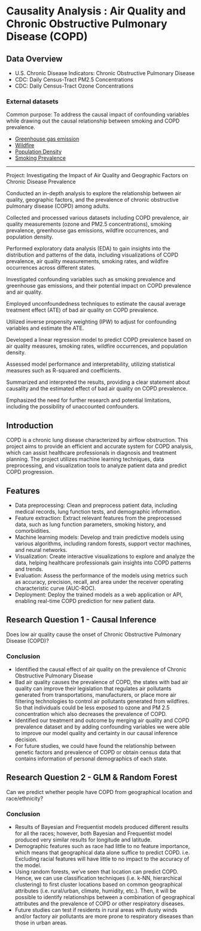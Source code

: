 # Causality Analysis : Air Quality and Chronic Obstructive Pulmonary Disease (COPD)

## Data Overview

- U.S. Chronic Disease Indicators: Chronic Obstructive Pulmonary Disease
- CDC: Daily Census-Tract PM2.5 Concentrations
- CDC: Daily Census-Tract Ozone Concentrations

### External datasets
Common purpose: To address the causal impact of confounding variables while drawing out the causal relationship between smoking and COPD prevalence.

- <a href="https://ghgdata.epa.gov/ghgp/main.do#/listFacility/?q=Find%20a%20Facility%20or%20Location&st=&bs=&et=&fid=&sf=11001100&lowE=-20000&highE=23000000&g1=1&g2=1&g3=1&g4=1&g5=1&g6=0&g7=1&g8=1&g9=1&g10=1&g11=1&g12=1&s1=1&s2=1&s3=1&s4=1&s5=1&s6=1&s7=1&s8=1&s9=1&s10=1&s201=1&s202=1&s203=1&s204=1&s301=1&s302=1&s303=1&s304=1&s305=1&s306=1&s307=1&s401=1&s402=1&s403=1&s404=1&s405=1&s601=1&s602=1&s701=1&s702=1&s703=1&s704=1&s705=1&s706=1&s707=1&s708=1&s709=1&s710=1&s711=1&s801=1&s802=1&s803=1&s804=1&s805=1&s806=1&s807=1&s808=1&s809=1&s810=1&s901=1&s902=1&s903=1&s904=1&s905=1&s906=1&s907=1&s908=1&s909=1&s910=1&s911=1&si=&ss=&so=0&ds=E&yr=2011&tr=current&cyr=2011&ol=0&sl=0&rs=ALL"> Greenhouse gas emission </a>
- <a href="https://www.kaggle.com/datasets/capcloudcoder/us-wildfire-data-plus-other-attributes?select=Wildfire_att_description.txt"> Wildfire </a>
- <a href="https://www.census.gov/data/datasets/time-series/demo/popest/2010s-state-total.html"> Population Density </a>
- <a href="https://ghdx.healthdata.org/record/ihme-data/united-states-smoking-prevalence-county-1996-2012"> Smoking Prevalence </a>

---

Project: Investigating the Impact of Air Quality and Geographic Factors on Chronic Disease Prevalence

Conducted an in-depth analysis to explore the relationship between air quality, geographic factors, and the prevalence of chronic obstructive pulmonary disease (COPD) among adults.

Collected and processed various datasets including COPD prevalence, air quality measurements (ozone and PM2.5 concentrations), smoking prevalence, greenhouse gas emissions, wildfire occurrences, and population density.

Performed exploratory data analysis (EDA) to gain insights into the distribution and patterns of the data, including visualizations of COPD prevalence, air quality measurements, smoking rates, and wildfire occurrences across different states.

Investigated confounding variables such as smoking prevalence and greenhouse gas emissions, and their potential impact on COPD prevalence and air quality.

Employed unconfoundedness techniques to estimate the causal average treatment effect (ATE) of bad air quality on COPD prevalence.

Utilized inverse propensity weighting (IPW) to adjust for confounding variables and estimate the ATE.

Developed a linear regression model to predict COPD prevalence based on air quality measures, smoking rates, wildfire occurrences, and population density.

Assessed model performance and interpretability, utilizing statistical measures such as R-squared and coefficients.

Summarized and interpreted the results, providing a clear statement about causality and the estimated effect of bad air quality on COPD prevalence.

Emphasized the need for further research and potential limitations, including the possibility of unaccounted confounders.

## Introduction

COPD is a chronic lung disease characterized by airflow obstruction. This project aims to provide an efficient and accurate system for COPD analysis, which can assist healthcare professionals in diagnosis and treatment planning. The project utilizes machine learning techniques, data preprocessing, and visualization tools to analyze patient data and predict COPD progression.

## Features

- Data preprocessing: Clean and preprocess patient data, including medical records, lung function tests, and demographic information.
- Feature extraction: Extract relevant features from the preprocessed data, such as lung function parameters, smoking history, and comorbidities.
- Machine learning models: Develop and train predictive models using various algorithms, including random forests, support vector machines, and neural networks.
- Visualization: Create interactive visualizations to explore and analyze the data, helping healthcare professionals gain insights into COPD patterns and trends.
- Evaluation: Assess the performance of the models using metrics such as accuracy, precision, recall, and area under the receiver operating characteristic curve (AUC-ROC).
- Deployment: Deploy the trained models as a web application or API, enabling real-time COPD prediction for new patient data.


## Research Question 1 - Causal Inference

Does low air quality cause the onset of Chronic Obstructive Pulmonary Disease (COPD)?

### Conclusion

- Identified the causal effect of air quality on the prevalence of Chronic Obstructive Pulmonary Disease
- Bad air quality causes the prevalence of COPD, the states with bad air quality can improve their legislation that regulates air pollutants generated from transportations, manufacturers, or place more air filtering technologies to control air pollutants generated from wildfires. So that individuals could be less exposed to ozone and PM 2.5 concentration which also decreases the prevalence of COPD.
- Identified our treatment and outcome by merging air quality and COPD prevalence dataset and by adding confounding variables we were able to improve our model quality and certainty in our causal inference decision. 
- For future studies, we could have found the relationship between genetic factors and prevalence of COPD or obtain census data that contains information of personal demographics of each state.

## Research Question 2 - GLM & Random Forest

Can we predict whether people have COPD from geographical location and race/ethnicity?

### Conclusion

- Results of Bayesian and Frequentist models produced different results for all the races; however, both Bayesian and Frequentist model produced very similar results for longitude and latitude.
- Demographic features such as race had little to no feature importance, which means that geographical data alone suffice to predict COPD. i.e. Excluding racial features will have little to no impact to the accuracy of the model.
- Using random forests, we’ve seen that location can predict COPD. Hence, we can use classification techniques (i.e. k-NN, hierarchical clustering) to first cluster locations based on common geographical attributes (i.e. rural/urban, climate, humidity, etc.). Then, it will be possible to identify relationships between a combination of geographical attributes and the prevalence of COPD or other respiratory diseases.
- Future studies can test if residents in rural areas with dusty winds and/or factory air pollutants are more prone to respiratory diseases than those in urban areas. 


